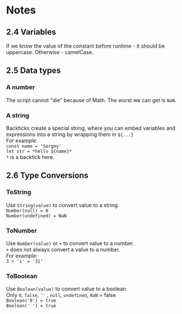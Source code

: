 # Notes

## 2.4 Variables
If we know the value of the constant before runtime - it should be
uppercase. Otherwise - camelCase. 

## 2.5 Data types
### A number
The script cannot "die" because of Math. The worst we can get is `NaN`. <br>

### A string
Backticks create a special string, where you can embed variables 
and expressions into a string by wrapping them in `${...}` <br>
For example: <br>
`const name = 'Sergey'` <br>
`let str = *hello ${name}*` <br>
`*` is a backtick here.

## 2.6 Type Conversions
### ToString
Use `String(value)` to convert value to a string. <br>
`Number(null) = 0` <br>
`Number(undefined) = NaN` 

### ToNumber
Use `Number(value)` or `+` to convert value to a number. <br> 
`+` does not always convert a value to a number. <br>
For example: <br>
`3 + '1' = '31'`

### ToBoolean
Use `Boolean(value)` to convert value to a boolean. <br> 
Only `0`, `false`, `''` , `null`, `undefined`, `NaN` = false <br>
`Boolean('0') = true` <br> 
`Boolean(' ') = true`





